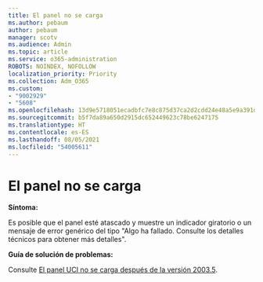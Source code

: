```yaml
---
title: El panel no se carga
ms.author: pebaum
author: pebaum
manager: scotv
ms.audience: Admin
ms.topic: article
ms.service: o365-administration
ROBOTS: NOINDEX, NOFOLLOW
localization_priority: Priority
ms.collection: Adm_O365
ms.custom:
- "9002929"
- "5608"
ms.openlocfilehash: 13d9e5718051ecadbfc7e8c875d37ca2d2cdd24e48a5e9a391d578aa7c3cc2d2
ms.sourcegitcommit: b5f7da89a650d2915dc652449623c78be6247175
ms.translationtype: HT
ms.contentlocale: es-ES
ms.lasthandoff: 08/05/2021
ms.locfileid: "54005611"
---
```

# <a name="dashboard-not-loading"></a>El panel no se carga

**Síntoma:**

Es posible que el panel esté atascado y muestre un indicador giratorio o un mensaje de error genérico del tipo "Algo ha fallado. Consulte los detalles técnicos para obtener más detalles".

**Guía de solución de problemas:**

Consulte [El panel UCI no se carga después de la versión 2003.5](https://support.microsoft.com/help/4558635/uci-dashboard-not-loading-after-the-2003-5-release).
